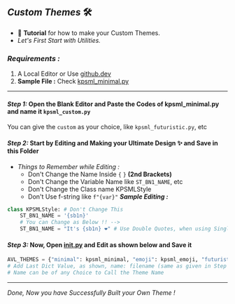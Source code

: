 ## ***Custom Themes*** 🛠

- 🤖 **Tutorial** for how to make your Custom Themes.
- _Let's First Start with Utilities._

### ***Requirements :***
1. A Local Editor or Use [github.dev](https://github.dev)
2. **Sample File :** Check [kpsml_minimal.py](https://github.com/Tamilupdates/ML-X/blob/hk_mlx/bot/helper/themes/kpsml_minimal.py)

---

#### ***Step 1:*** Open the Blank Editor and Paste the Codes of kpsml_minimal.py and name it `kpsml_custom.py`
You can give the `custom` as your choice, like `kpsml_futuristic.py`, etc

#### ***Step 2:*** Start by Editing and Making your Ultimate Design ✨️ and Save in this Folder
- _Things to Remember while Editing :_
  - Don't Change the Name Inside `{` `}` **(2nd Brackets)**
  - Don't Change the Variable Name like `ST_BN1_NAME`, etc
  - Don't Change the Class name KPSMLStyle
  - Don't Use f-string like `f"{var}"`
***Sample Editing :***
```python
class KPSMLStyle: # Don't Change This
    ST_BN1_NAME = '{sb1n}'
    # You can Change as Below !! -->
    ST_BN1_NAME = "It's {sb1n} ❤️" # Use Double Quotes, when using Single Quotes Inside
```

#### ***Step 3:*** Now, Open [__init__.py]() and Edit as shown below and Save it
```python
AVL_THEMES = {"minimal": kpsml_minimal, "emoji": kpsml_emoji, "futuristic": kpsml_futuristic} # You can add More ...
# Add Last Dict Value, as shown, name: filename (same as given in Step 1)
# Name can be of any Choice to Call the Theme Name
```
---

_Done, Now you have Successfully Built your Own Theme !_